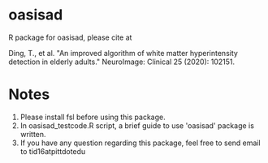 # oasisad
R package for oasisad, please cite at

Ding, T., et al. "An improved algorithm of white matter hyperintensity detection in elderly adults." NeuroImage: Clinical 25 (2020): 102151.

# Notes
1. Please install fsl before using this package.
2. In oasisad_testcode.R script, a brief guide to use 'oasisad' package is written.
3. If you have any question regarding this package, feel free to send email to tid16atpittdotedu
